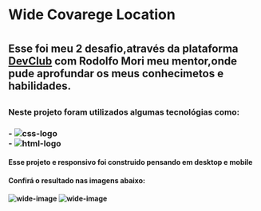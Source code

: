  <H1>Wide Covarege Location<H1>  
 
 <h2>Esse foi meu 2 desafio,através da plataforma <a href = "https://rodolfomori.com.br/devclub" target = "_blank">DevClub</a> com Rodolfo Mori meu mentor,onde pude aprofundar os meus conhecimetos e habilidades.<h2>
 
  <h3>Neste projeto foram utilizados algumas tecnológias como:<h3>
  - <img src="https://img.shields.io/badge/CSS3-1572B6?style=for-the-badge&logo=css3&logoColor=white" alt="css-logo">
  <br>
- <img src="https://img.shields.io/badge/HTML5-E34F26?style=for-the-badge&logo=html5&logoColor=white" alt="html-logo">
 <br>
 <h4>Esse projeto e responsivo foi construido pensando em desktop e mobile<h4>
 
<h4>Confirá o resultado nas imagens abaixo: <h4>

  <img src="https://github.com/Lucasvasconcelos25/Wide-Covarege/blob/master/assets/Captura%20de%20Tela%20(18).png?raw=true" alt="wide-image">
 
 <img src="https://github.com/Lucasvasconcelos25/Wide-Covarege/blob/master/assets/Captura%20de%20Tela%20(20).png?raw=true" alt="wide-image">
  
